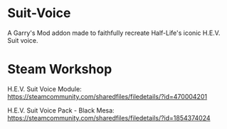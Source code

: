 # Suit-Voice
A Garry's Mod addon made to faithfully recreate Half-Life's iconic H.E.V. Suit voice.


# Steam Workshop
H.E.V. Suit Voice Module:
https://steamcommunity.com/sharedfiles/filedetails/?id=470004201

H.E.V. Suit Voice Pack - Black Mesa:
https://steamcommunity.com/sharedfiles/filedetails/?id=1854374024



